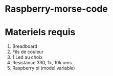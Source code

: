 # Raspberry-morse-code

# Materiels requis
1. Breadboard
2. Fils de couleur
3. 1 Led au choix
4. Resistance 330, 1k, 10k oms
5. Raspberry pi (model variable)
